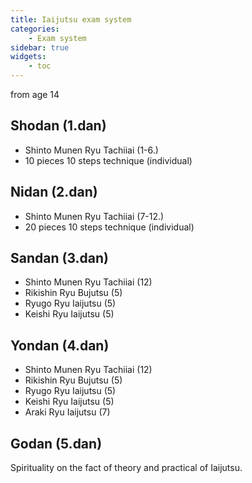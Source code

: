 ```yaml
---
title: Iaijutsu exam system
categories:
    - Exam system
sidebar: true
widgets:
    - toc
---
```

<!--more-->

from age 14

## Shodan (1.dan)

- Shinto Munen Ryu Tachiiai (1-6.)
- 10 pieces 10 steps technique (individual)

## Nidan (2.dan)

- Shinto Munen Ryu Tachiiai (7-12.)
- 20 pieces 10 steps technique (individual)

## Sandan (3.dan)

- Shinto Munen Ryu Tachiiai (12)
- Rikishin Ryu Bujutsu (5)
- Ryugo Ryu Iaijutsu (5)
- Keishi Ryu Iaijutsu (5)

## Yondan (4.dan)

- Shinto Munen Ryu Tachiiai (12)
- Rikishin Ryu Bujutsu (5)
- Ryugo Ryu Iaijutsu (5)
- Keishi Ryu Iaijutsu (5)
- Araki Ryu Iaijutsu (7)

## Godan (5.dan)

Spirituality on the fact of theory and practical of Iaijutsu.
